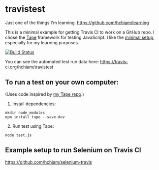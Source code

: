 # travistest

Just one of the things I'm learning. https://github.com/hchiam/learning

This is a minimal example for getting Travis CI to work on a GitHub repo. I chose the [Tape](https://en.wikipedia.org/wiki/Tape_(JavaScript_testing_framework)) framework for testing JavaScript. I like the [minimal setup](https://raygun.com/blog/javascript-unit-testing-frameworks/), especially for my learning purposes.

[![Build Status](https://travis-ci.org/hchiam/travistest.svg?branch=master)](https://travis-ci.org/hchiam/travistest)

You can see the automated test run data here: https://travis-ci.org/hchiam/travistest

## To run a test on your own computer:

(Uses code inspired by [my Tape repo](https://github.com/hchiam/learning-tape).)

1. Install dependencies:
```
mkdir node_modules
npm install tape --save-dev
```
2. Run test using Tape:
```
node test.js
```

## Example setup to run Selenium on Travis CI

https://github.com/hchiam/selenium-travis
